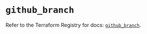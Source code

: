 # `github_branch`

Refer to the Terraform Registry for docs: [`github_branch`](https://registry.terraform.io/providers/integrations/github/6.0.1/docs/resources/branch).
